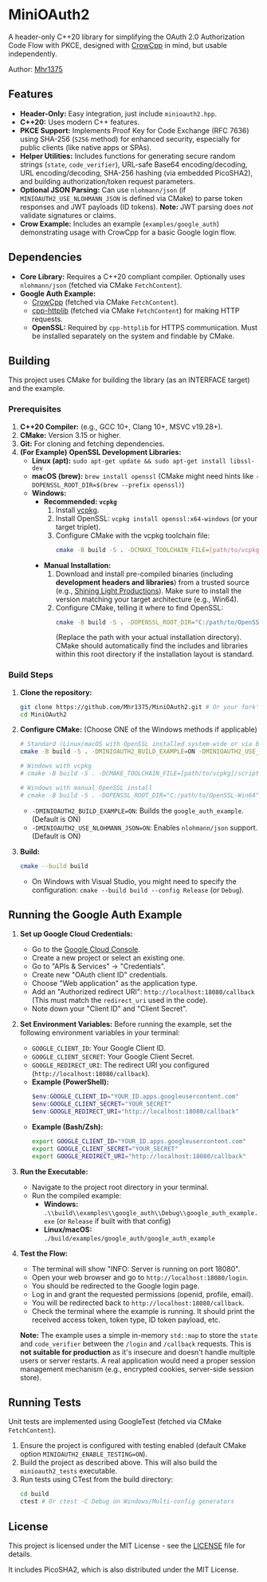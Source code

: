 # MiniOAuth2

A header-only C++20 library for simplifying the OAuth 2.0 Authorization Code Flow with PKCE, designed with [CrowCpp](https://github.com/CrowCpp/Crow) in mind, but usable independently.

Author: [Mhr1375](https://github.com/Mhr1375)

## Features

*   **Header-Only:** Easy integration, just include `minioauth2.hpp`.
*   **C++20:** Uses modern C++ features.
*   **PKCE Support:** Implements Proof Key for Code Exchange (RFC 7636) using SHA-256 (`S256` method) for enhanced security, especially for public clients (like native apps or SPAs).
*   **Helper Utilities:** Includes functions for generating secure random strings (`state`, `code_verifier`), URL-safe Base64 encoding/decoding, URL encoding/decoding, SHA-256 hashing (via embedded PicoSHA2), and building authorization/token request parameters.
*   **Optional JSON Parsing:** Can use `nlohmann/json` (if `MINIOAUTH2_USE_NLOHMANN_JSON` is defined via CMake) to parse token responses and JWT payloads (ID tokens). **Note:** JWT parsing does *not* validate signatures or claims.
*   **Crow Example:** Includes an example (`examples/google_auth`) demonstrating usage with CrowCpp for a basic Google login flow.

## Dependencies

*   **Core Library:** Requires a C++20 compliant compiler. Optionally uses `nlohmann/json` (fetched via CMake `FetchContent`).
*   **Google Auth Example:**
    *   [CrowCpp](https://github.com/CrowCpp/Crow) (fetched via CMake `FetchContent`).
    *   [cpp-httplib](https://github.com/yhirose/cpp-httplib) (fetched via CMake `FetchContent`) for making HTTP requests.
    *   **OpenSSL:** Required by `cpp-httplib` for HTTPS communication. Must be installed separately on the system and findable by CMake.

## Building

This project uses CMake for building the library (as an INTERFACE target) and the example.

### Prerequisites

1.  **C++20 Compiler:** (e.g., GCC 10+, Clang 10+, MSVC v19.28+).
2.  **CMake:** Version 3.15 or higher.
3.  **Git:** For cloning and fetching dependencies.
4.  **(For Example)** **OpenSSL Development Libraries:**
    *   **Linux (apt):** `sudo apt-get update && sudo apt-get install libssl-dev`
    *   **macOS (brew):** `brew install openssl` (CMake might need hints like `-DOPENSSL_ROOT_DIR=$(brew --prefix openssl)`)
    *   **Windows:**
        *   **Recommended: `vcpkg`**
            1.  Install [vcpkg](https://vcpkg.io/en/getting-started.html).
            2.  Install OpenSSL: `vcpkg install openssl:x64-windows` (or your target triplet).
            3.  Configure CMake with the vcpkg toolchain file:
                ```bash
                cmake -B build -S . -DCMAKE_TOOLCHAIN_FILE=[path/to/vcpkg]/scripts/buildsystems/vcpkg.cmake
                ```
        *   **Manual Installation:**
            1.  Download and install pre-compiled binaries (including **development headers and libraries**) from a trusted source (e.g., [Shining Light Productions](https://slproweb.com/products/Win32OpenSSL.html)). Make sure to install the version matching your target architecture (e.g., Win64).
            2.  Configure CMake, telling it where to find OpenSSL:
                ```bash
                cmake -B build -S . -DOPENSSL_ROOT_DIR="C:/path/to/OpenSSL-Win64"
                ```
                (Replace the path with your actual installation directory). CMake should automatically find the includes and libraries within this root directory if the installation layout is standard.

### Build Steps

1.  **Clone the repository:**
    ```bash
    git clone https://github.com/Mhr1375/MiniOAuth2.git # Or your fork's URL
    cd MiniOAuth2
    ```
2.  **Configure CMake:** (Choose ONE of the Windows methods if applicable)
    ```bash
    # Standard (Linux/macOS with OpenSSL installed system-wide or via brew)
    cmake -B build -S . -DMINIOAUTH2_BUILD_EXAMPLE=ON -DMINIOAUTH2_USE_NLOHMANN_JSON=ON

    # Windows with vcpkg
    # cmake -B build -S . -DCMAKE_TOOLCHAIN_FILE=[path/to/vcpkg]/scripts/buildsystems/vcpkg.cmake -DMINIOAUTH2_BUILD_EXAMPLE=ON -DMINIOAUTH2_USE_NLOHMANN_JSON=ON

    # Windows with manual OpenSSL install
    # cmake -B build -S . -DOPENSSL_ROOT_DIR="C:/path/to/OpenSSL-Win64" -DMINIOAUTH2_BUILD_EXAMPLE=ON -DMINIOAUTH2_USE_NLOHMANN_JSON=ON
    ```
    *   `-DMINIOAUTH2_BUILD_EXAMPLE=ON`: Builds the `google_auth_example`. (Default is ON)
    *   `-DMINIOAUTH2_USE_NLOHMANN_JSON=ON`: Enables `nlohmann/json` support. (Default is ON)

3.  **Build:**
    ```bash
    cmake --build build
    ```
    *   On Windows with Visual Studio, you might need to specify the configuration: `cmake --build build --config Release` (or `Debug`).

## Running the Google Auth Example

1.  **Set up Google Cloud Credentials:**
    *   Go to the [Google Cloud Console](https://console.cloud.google.com/).
    *   Create a new project or select an existing one.
    *   Go to "APIs & Services" -> "Credentials".
    *   Create new "OAuth client ID" credentials.
    *   Choose "Web application" as the application type.
    *   Add an "Authorized redirect URI": `http://localhost:18080/callback` (This must match the `redirect_uri` used in the code).
    *   Note down your "Client ID" and "Client Secret".

2.  **Set Environment Variables:** Before running the example, set the following environment variables in your terminal:
    *   `GOOGLE_CLIENT_ID`: Your Google Client ID.
    *   `GOOGLE_CLIENT_SECRET`: Your Google Client Secret.
    *   `GOOGLE_REDIRECT_URI`: The redirect URI you configured (`http://localhost:18080/callback`).
    *   **Example (PowerShell):**
        ```powershell
        $env:GOOGLE_CLIENT_ID="YOUR_ID.apps.googleusercontent.com"
        $env:GOOGLE_CLIENT_SECRET="YOUR_SECRET"
        $env:GOOGLE_REDIRECT_URI="http://localhost:18080/callback"
        ```
    *   **Example (Bash/Zsh):**
        ```bash
        export GOOGLE_CLIENT_ID="YOUR_ID.apps.googleusercontent.com"
        export GOOGLE_CLIENT_SECRET="YOUR_SECRET"
        export GOOGLE_REDIRECT_URI="http://localhost:18080/callback"
        ```

3.  **Run the Executable:**
    *   Navigate to the project root directory in your terminal.
    *   Run the compiled example:
        *   **Windows:** `.\\build\\examples\\google_auth\\Debug\\google_auth_example.exe` (or `Release` if built with that config)
        *   **Linux/macOS:** `./build/examples/google_auth/google_auth_example`

4.  **Test the Flow:**
    *   The terminal will show "INFO: Server is running on port 18080".
    *   Open your web browser and go to `http://localhost:18080/login`.
    *   You should be redirected to the Google login page.
    *   Log in and grant the requested permissions (openid, profile, email).
    *   You will be redirected back to `http://localhost:18080/callback`.
    *   Check the terminal where the example is running. It should print the received access token, token type, ID token payload, etc.

    **Note:** The example uses a simple in-memory `std::map` to store the `state` and `code_verifier` between the `/login` and `/callback` requests. This is **not suitable for production** as it's insecure and doesn't handle multiple users or server restarts. A real application would need a proper session management mechanism (e.g., encrypted cookies, server-side session store).

## Running Tests

Unit tests are implemented using GoogleTest (fetched via CMake `FetchContent`).

1.  Ensure the project is configured with testing enabled (default CMake option `MINIOAUTH2_ENABLE_TESTING=ON`).
2.  Build the project as described above. This will also build the `minioauth2_tests` executable.
3.  Run tests using CTest from the build directory:
    ```bash
    cd build
    ctest # Or ctest -C Debug on Windows/Multi-config generators
    ```

## License

This project is licensed under the MIT License - see the [LICENSE](LICENSE) file for details.

It includes PicoSHA2, which is also distributed under the MIT License.